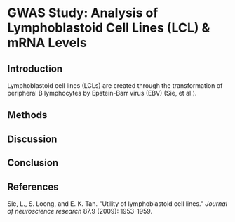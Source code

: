 # GWAS Study: Analysis of Lymphoblastoid Cell Lines (LCL) & mRNA Levels

## Introduction

Lymphoblastoid cell lines (LCLs) are created through the transformation of peripheral B lymphocytes by Epstein-Barr virus (EBV) (Sie, et al.).

## Methods

## Discussion

## Conclusion

## References

Sie, L., S. Loong, and E. K. Tan. "Utility of lymphoblastoid cell lines." *Journal of neuroscience research* 87.9 (2009): 1953-1959.

